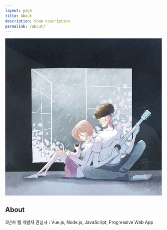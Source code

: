 ```yaml
---
layout: page
title: About
description: Some description.
permalink: /about/
---
```


<img itemprop="image" class="img-rounded" src="./assets/img/user/profile.gif" alt="Jang Tae Hee">

## About

3년차 웹 개발자
관심사 : Vue.js, Node.js, JavaScript, Progressive Web App